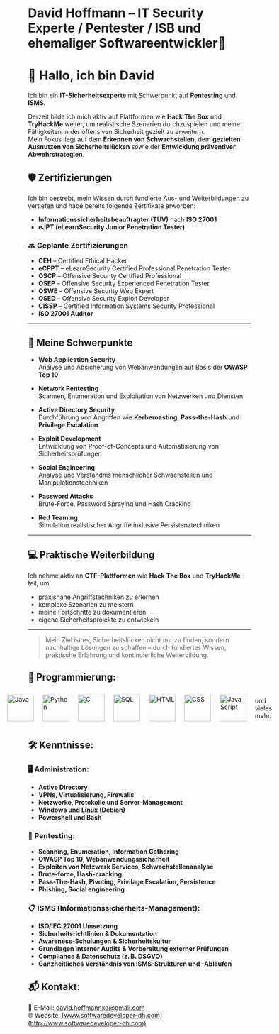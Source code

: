 # David Hoffmann – IT Security Experte / Pentester / ISB und ehemaliger Softwareentwickler🔐

# 👋 Hallo, ich bin David

Ich bin ein **IT-Sicherheitsexperte** mit Schwerpunkt auf **Pentesting** und **ISMS**.

Derzeit bilde ich mich aktiv auf Plattformen wie **Hack The Box** und **TryHackMe** weiter, um realistische Szenarien durchzuspielen und meine Fähigkeiten in der offensiven Sicherheit gezielt zu erweitern.  
Mein Fokus liegt auf dem **Erkennen von Schwachstellen**, dem **gezielten Ausnutzen von Sicherheitslücken** sowie der **Entwicklung präventiver Abwehrstrategien**.



## 🛡️ Zertifizierungen

Ich bin bestrebt, mein Wissen durch fundierte Aus- und Weiterbildungen zu vertiefen und habe bereits folgende Zertifikate erworben:

- **Informationssicherheitsbeauftragter (TÜV)** nach **ISO 27001**
- **eJPT (eLearnSecurity Junior Penetration Tester)**


### 🔜 Geplante Zertifizierungen
- **CEH** – Certified Ethical Hacker  
- **eCPPT** – eLearnSecurity Certified Professional Penetration Tester  
- **OSCP** – Offensive Security Certified Professional  
- **OSEP** – Offensive Security Experienced Penetration Tester  
- **OSWE** – Offensive Security Web Expert  
- **OSED** – Offensive Security Exploit Developer  
- **CISSP** – Certified Information Systems Security Professional  
- **ISO 27001 Auditor**

---

## 🎯 Meine Schwerpunkte

- **Web Application Security**  
  Analyse und Absicherung von Webanwendungen auf Basis der **OWASP Top 10**

- **Network Pentesting**  
  Scannen, Enumeration und Exploitation von Netzwerken und Diensten

- **Active Directory Security**  
  Durchführung von Angriffen wie **Kerberoasting**, **Pass-the-Hash** und **Privilege Escalation**

- **Exploit Development**  
  Entwicklung von Proof-of-Concepts und Automatisierung von Sicherheitsprüfungen

- **Social Engineering**  
  Analyse und Verständnis menschlicher Schwachstellen und Manipulationstechniken

- **Password Attacks**  
  Brute-Force, Password Spraying und Hash Cracking

- **Red Teaming**  
  Simulation realistischer Angriffe inklusive Persistenztechniken

---

## 💻 Praktische Weiterbildung

Ich nehme aktiv an **CTF-Plattformen** wie **Hack The Box** und **TryHackMe** teil, um:

- praxisnahe Angriffstechniken zu erlernen  
- komplexe Szenarien zu meistern  
- meine Fortschritte zu dokumentieren  
- eigene Sicherheitsprojekte zu entwickeln

---

> Mein Ziel ist es, Sicherheitslücken nicht nur zu finden, sondern nachhaltige Lösungen zu schaffen – durch fundiertes Wissen, praktische Erfahrung und kontinuierliche Weiterbildung.


## 🔧 Programmierung:
<div style="display: flex; justify-content: center; align-items: center; gap: 20px;">
    <img src="https://cdn.jsdelivr.net/gh/devicons/devicon/icons/java/java-original.svg" width="60" height="60" alt="Java"/>
  <img src="https://cdn.jsdelivr.net/gh/devicons/devicon/icons/python/python-original.svg" width="60" height="60" alt="Python"/>
  <img src="https://cdn.jsdelivr.net/gh/devicons/devicon/icons/c/c-original.svg" width="60" height="60" alt="C"/>
  <img src="https://cdn.jsdelivr.net/gh/devicons/devicon/icons/mysql/mysql-original-wordmark.svg" width="60" height="60" alt="SQL"/>
  <img src="https://cdn.jsdelivr.net/gh/devicons/devicon/icons/html5/html5-original.svg" width="60" height="60" alt="HTML"/>
  <img src="https://cdn.jsdelivr.net/gh/devicons/devicon/icons/css3/css3-original.svg" width="60" height="60" alt="CSS"/>
  <img src="https://cdn.jsdelivr.net/gh/devicons/devicon/icons/javascript/javascript-original.svg" width="60" height="60" alt="JavaScript"/> <p>   und vieles mehr.</p>
</div>

## 🛠️ Kenntnisse:
### 🖥️ Administration:
- **Active Directory**
- **VPNs, Virtualisierung, Firewalls**
- **Netzwerke, Protokolle und Server-Management**
- **Windows und Linux (Debian)**
- **Powershell und Bash**

### 🧪 Pentesting:
- **Scanning, Enumeration, Information Gathering**
- **OWASP Top 10, Webanwendungssicherheit**
- **Exploiten von Netzwerk Services, Schwachstellenanalyse**
- **Brute-force, Hash-cracking**
- **Pass-The-Hash, Pivoting, Privilage Escalation, Persistence**
- **Phishing, Social engineering**

### 📋 ISMS (Informationssicherheits-Management):
- **ISO/IEC 27001 Umsetzung**
- **Sicherheitsrichtlinien & Dokumentation**
- **Awareness-Schulungen & Sicherheitskultur**
- **Grundlagen interner Audits & Vorbereitung externer Prüfungen**
- **Compliance & Datenschutz (z. B. DSGVO)**
- **Ganzheitliches Verständnis von ISMS-Strukturen und -Abläufen**
  

## 📬 Kontakt:
📧 E-Mail: david.hoffmannxd@gmail.com  
🌐 Website: [www.softwaredeveloper-dh.com](http://www.softwaredeveloper-dh.com)

